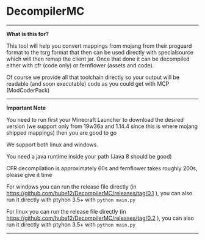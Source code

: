 # DecompilerMC

---
**What is this for?**

This tool will help you convert mappings from mojang from their proguard format to the tsrg format that then can be used directly with specialsource which will then remap the client jar. Once that done it can be decompiled either with cfr (code only) or fernflower (assets and code).

Of course we provide all that toolchain directly so your output will be readable (and soon executable) code as you could get with MCP (ModCoderPack)

---
**Important Note**

You need to run first your Minecraft Launcher to download the desired version (we support only from 19w36a and 1.14.4 since this is where mojang shipped mappings) then you are good to go

We support both linux and windows.

You need a java runtime inside your path (Java 8 should be good)

CFR decompilation is approximately 60s and fernflower takes roughly 200s, please give it time

For windows you can run the release file directly (in https://github.com/hube12/DecompilerMC/releases/tag/0.1 ), you can also run it directly with ptyhon 3.5+ with `python main.py`

For linux you can run the release file directly (in https://github.com/hube12/DecompilerMC/releases/tag/0.2 ), you can also run it directly with ptyhon 3.5+ with `python main.py`

----
